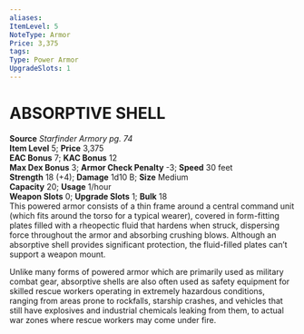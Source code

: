 ```yaml
---
aliases: 
ItemLevel: 5
NoteType: Armor
Price: 3,375
tags: 
Type: Power Armor
UpgradeSlots: 1
---
```

# ABSORPTIVE SHELL
**Source** _Starfinder Armory pg. 74_  
**Item Level** 5; **Price** 3,375  
**EAC Bonus** 7; **KAC Bonus** 12  
**Max Dex Bonus** 3; **Armor Check Penalty** -3; **Speed** 30 feet  
**Strength** 18 (+4); **Damage** 1d10 B; **Size** Medium  
**Capacity** 20; **Usage** 1/hour  
**Weapon Slots** 0; **Upgrade Slots** 1; **Bulk** 18  
This powered armor consists of a thin frame around a central command unit (which fits around the torso for a typical wearer), covered in form-fitting plates filled with a rheopectic fluid that hardens when struck, dispersing force throughout the armor and absorbing crushing blows. Although an absorptive shell provides significant protection, the fluid-filled plates can’t support a weapon mount.  
  
Unlike many forms of powered armor which are primarily used as military combat gear, absorptive shells are also often used as safety equipment for skilled rescue workers operating in extremely hazardous conditions, ranging from areas prone to rockfalls, starship crashes, and vehicles that still have explosives and industrial chemicals leaking from them, to actual war zones where rescue workers may come under fire.